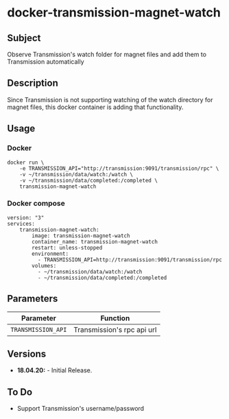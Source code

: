 # docker-transmission-magnet-watch

## Subject

Observe Transmission's watch folder for magnet files and add them to Transmission automatically

## Description

Since Transmission is not supporting watching of the watch directory for magnet files, this docker container is adding that functionality.

## Usage

### Docker

```
docker run \
    -e TRANSMISSION_API="http://transmission:9091/transmission/rpc" \
    -v ~/transmission/data/watch:/watch \
    -v ~/transmission/data/completed:/completed \
    transmission-magnet-watch
```

### Docker compose

```
version: "3"
services:
    transmission-magnet-watch:
        image: transmission-magnet-watch
        container_name: transmission-magnet-watch
        restart: unless-stopped
        environment:
          - TRANSMISSION_API=http://transmission:9091/transmission/rpc
        volumes:
          - ~/transmission/data/watch:/watch
          - ~/transmission/data/completed:/completed
```

## Parameters

| Parameter | Function |
| :----: | --- |
| `TRANSMISSION_API` | Transmission's rpc api url |

## Versions

* **18.04.20:** - Initial Release.

## To Do

- Support Transmission's username/password